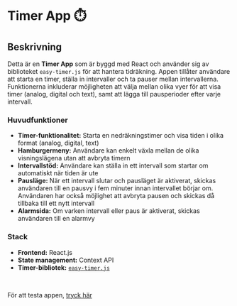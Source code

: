 # Timer App ⏱️

## Beskrivning

Detta är en **Timer App** som är byggd med React och använder sig av biblioteket `easy-timer.js` för att hantera tidräkning. Appen tillåter användare att starta en timer, ställa in intervaller och ta pauser mellan intervallerna. Funktionerna inkluderar möjligheten att välja mellan olika vyer för att visa timer (analog, digital och text), samt att lägga till pausperioder efter varje intervall.

### Huvudfunktioner

- **Timer-funktionalitet:** Starta en nedräkningstimer och visa tiden i olika format (analog, digital, text)
- **Hamburgermeny:** Användare kan enkelt växla mellan de olika visningslägena utan att avbryta timern
- **Intervallstöd:** Användare kan ställa in ett intervall som startar om automatiskt när tiden är ute
- **Pausläge:** När ett intervall slutar och pausläget är aktiverat, skickas användaren till en pausvy i fem minuter innan intervallet börjar om. Användaren har också möjlighet att avbryta pausen och skickas då tillbaka till ett nytt intervall
- **Alarmsida:** Om varken intervall eller paus är aktiverat, skickas användaren till en alarmvy

### Stack

- **Frontend:** React.js
- **State management:** Context API
- **Timer-bibliotek:** [`easy-timer.js`](https://albert-gonzalez.github.io/easytimer.js/)

<br>  

För att testa appen, [tryck här](https://maros10.github.io/IntervalApp/)
